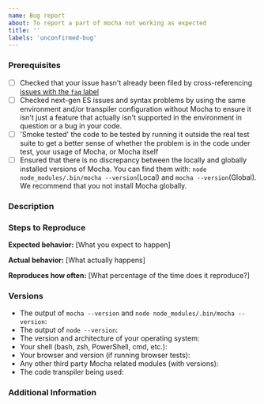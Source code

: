 ```yaml
---
name: Bug report
about: To report a part of mocha not working as expected
title: ''
labels: 'unconfirmed-bug'
---
```


<!--
Have you read Mocha's Code of Conduct? By filing an Issue, you are expected to comply with it, including treating everyone with respect: https://github.com/mochajs/mocha/blob/master/.github/CODE_OF_CONDUCT.md
For more, check out the Mocha Gitter chat room: https://gitter.im/mochajs/mocha

Detail the steps necessary to reproduce the problem. To get the fastest support, create an MCVE and upload it to GitHub.
See https://stackoverflow.com/help/mcve for MCVE.
-->

### Prerequisites

<!--
Place an `x` between the square brackets on the lines below for every satisfied prerequisite.
-->

- [ ] Checked that your issue hasn't already been filed by cross-referencing [issues with the `faq` label](https://github.com/mochajs/mocha/issues?utf8=%E2%9C%93&q=is%3Aissue%20label%3Afaq%20)
- [ ] Checked next-gen ES issues and syntax problems by using the same environment and/or transpiler configuration without Mocha to ensure it isn't just a feature that actually isn't supported in the environment in question or a bug in your code.
- [ ] 'Smoke tested' the code to be tested by running it outside the real test suite to get a better sense of whether the problem is in the code under test, your usage of Mocha, or Mocha itself
- [ ] Ensured that there is no discrepancy between the locally and globally installed versions of Mocha. You can find them with: `node node_modules/.bin/mocha --version`(Local) and `mocha --version`(Global). We recommend that you not install Mocha globally.

### Description

<!--
[Description of the issue]
-->

### Steps to Reproduce

<!--
Please add a series of steps to reproduce the problem. See https://stackoverflow.com/help/mcve for in depth information
on how to create a minimal, complete, and verifiable example.
-->

**Expected behavior:** [What you expect to happen]

**Actual behavior:** [What actually happens]
<!--
Please include any output, especially error messages (including stacktrace). Remember, we can't see your screen.
Scrub if needed so as not to reveal passwords, etc.
-->

**Reproduces how often:** [What percentage of the time does it reproduce?]

### Versions

<!-- If applicable, please specify: -->

- The output of `mocha --version` and `node node_modules/.bin/mocha --version`:
- The output of `node --version`:
- The version and architecture of your operating system:
- Your shell (bash, zsh, PowerShell, cmd, etc.):
- Your browser and version (if running browser tests):
- Any other third party Mocha related modules (with versions):
- The code transpiler being used:

### Additional Information

<!--
Any additional information, configuration or data that might be necessary to reproduce the issue.
-->
